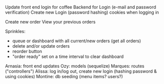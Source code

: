 Update front end login for coffee
Backend for Login (e-mail and password verification)
     Create new Login (password hashing)
     cookies when logging in

Create new order
View your previous orders


Sprinkles:
- queue or dashboard with all current/new orders (get all orders)
- delete and/or update orders
- reorder button
- "order ready" set on a time interval to clear dashboard


Arnasia: front end updates
Ozy: models (sequelize)
Marques: routes ("controllers")
Alissa: log in/log out, create new login (hashing password & using cookies)
Montine: db seeding (menu items? users?)